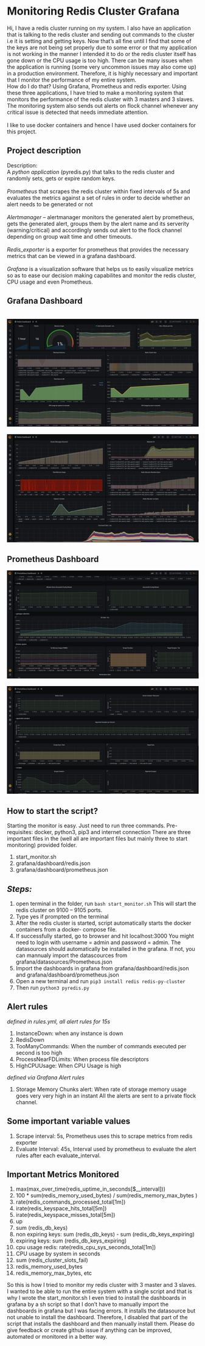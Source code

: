 # Monitoring Redis Cluster Grafana

Hi, I have a redis cluster running on my system. I also have an application that is talking to the redis
cluster and sending out commands to the cluster i.e it is setting and getting keys. Now that’s all fine
until I find that some of the keys are not being set properly due to some error or that my application
is not working in the manner I intended it to do or the redis cluster itself has gone down or the CPU usage is too high. There can be many issues when the application is running (some very
uncommon issues may also come up) in a production environment. Therefore, it is highly necessary and important that I monitor the performance of my entire system.\
How do I do that? Using Grafana, Prometheus and redis exporter. Using these three applications, I have tried to make a monitoring system that monitors the performance of the redis cluster with 3 masters and 3 slaves. The monitoring system also sends out alerts on flock channel whenever any critical issue is detected that needs immediate attention.\
\
I like to use docker containers and hence I have used docker containers for this project.


## Project description

Description:\
A *python application* (pyredis.py) that talks to the redis cluster and randomly sets, gets or expire
random keys.\
\
*Prometheus* that scrapes the redis cluster within fixed intervals of 5s and evaluates the metrics
against a set of rules in order to decide whether an alert needs to be generated or not\
\
*Alertmanager* – alertmanager monitors the generated alert by prometheus, gets the generated alert,
groups them by the alert name and its serverity (warning/critical) and accordingly sends out alert to
the flock channel depending on group wait time and other timeouts.\
\
*Redis_exporter* is a exporter for prometheus that provides the necessary metrics that can be viewed
in a grafana dashboard.\
\
*Grafana* is a visualization software that helps us to easily visualize metrics so as to ease our
decision making capabilites and monitor the redis cluster, CPU usage and even Prometheus.

## Grafana Dashboard
\
![redis dashboard image 1](assets/redis_dashboard_1.png)\
\
![redis dashboard image 2](assets/redis_dashboard_2.png)



## Prometheus Dashboard

![prometheus dashboard image 1](assets/prometheus_dashboard_1.png)\
\
![prometheus dashboard image 2](assets/prometheus_dashboard_2.png)




## How to start the script?
Starting the monitor is easy. Just need to run three commands.
Pre-requisites: docker, python3, pip3 and internet connection
There are three important files in the (well all are important files but mainly three to start
monitoring) provided folder.
1. start_monitor.sh
2. grafana/dashboard/redis.json
3. grafana/dashboard/prometheus.json


## *Steps:*
1. open terminal in the folder, run `bash start_monitor.sh`
This will start the redis cluster on 9100 – 9105 ports.
2. Type yes if prompted on the terminal
3. After the redis cluster is started, script automatically starts the docker containers from a docker-
compose file.
4. If successfully started, go to browser and hit localhost:3000
You might need to login with username = admin and password = admin.
The datasources should automatically be installed in the grafana. If not, you can mannualy import
the datascources from grafana/datasources/Prometheus.json
5. Import the dashboards in grafana from grafana/dashboard/redis.json and
grafana/dashboard/prometheus.json
6. Open a new terminal and run `pip3 install redis redis-py-cluster`
7. Then run `python3 pyredis.py`


## Alert rules 
*defined in rules.yml, all alert rules for 15s*
1. InstanceDown: when any instance is down
2. RedisDown
3. TooManyCommands: When the number of commands executed per second is too high
4. ProcessNearFDLimits: When process file descriptors
5. HighCPUUsage: When CPU Usage is high


*defined via Grafana Alert rules*
1. Storage Memory Chunks alert: When rate of storage memory usage goes very very high in an
instant
All the alerts are sent to a private flock channel.


## Some important variable values
1. Scrape interval: 5s, Prometheus uses this to scrape metrics from redis exporter
2. Evaluate Interval: 45s, Interval used by prometheus to evaluate the alert rules after each
evaluate_interval.

## Important Metrics Monitored
1. max(max_over_time(redis_uptime_in_seconds[$__interval]))
2. 100 * sum(redis_memory_used_bytes) / sum(redis_memory_max_bytes )
3. rate(redis_commands_processed_total[1m])
4. irate(redis_keyspace_hits_total[5m])
5. irate(redis_keyspace_misses_total[5m])
6. up
7. sum (redis_db_keys)
8. non expiring keys: sum (redis_db_keys) - sum (redis_db_keys_expiring)
9. expiring keys: sum (redis_db_keys_expiring)
10. cpu usage redis: rate(redis_cpu_sys_seconds_total[1m])
11. CPU usage by system in seconds
12. sum (redis_cluster_slots_fail)
13. redis_memory_used_bytes
14. redis_memory_max_bytes, etc


So this is how I tried to monitor my redis cluster with 3 master and 3 slaves. I wanted to be able to
run the entire system with a single script and that is why I wrote the start_monitor.sh
I even tried to install the dashboards in grafana by a sh script so that I don’t have to manually
import the dashboards in grafana but I was facing errors. It installs the datasource but not unable to
install the dashboard. Therefore, I disabled that part of the script that installs the dashboard and then
manually install them.
Please do give feedback or create github issue if anything can be improved, automated or monitored in a better way.

